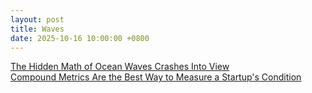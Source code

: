```yaml
---
layout: post
title: Waves
date: 2025-10-16 10:00:00 +0800
---
```

[The Hidden Math of Ocean Waves Crashes Into View](https://www.quantamagazine.org/the-hidden-math-of-ocean-waves-crashes-into-view-20251015/)  
[Compound Metrics Are the Best Way to Measure a Startup's Condition](https://pawelbrodzinski.substack.com/p/compound-metrics-are-the-best-way)  

